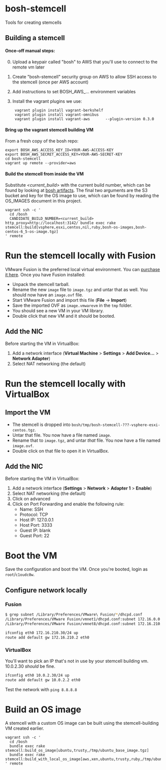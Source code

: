 # bosh-stemcell

Tools for creating stemcells

## Building a stemcell

#### Once-off manual steps:

0. Upload a keypair called "bosh" to AWS that you'll use to connect to the remote vm later
0. Create "bosh-stemcell" security group on AWS to allow SSH access to the stemcell (once per AWS account)
0. Add instructions to set BOSH_AWS_... environment variables
0. Install the vagrant plugins we use:

        vagrant plugin install vagrant-berkshelf
        vagrant plugin install vagrant-omnibus
        vagrant plugin install vagrant-aws       --plugin-version 0.3.0

#### Bring up the vagrant stemcell building VM

From a fresh copy of the bosh repo:

    export BOSH_AWS_ACCESS_KEY_ID=YOUR-AWS-ACCESS-KEY
    export BOSH_AWS_SECRET_ACCESS_KEY=YOUR-AWS-SECRET-KEY
    cd bosh-stemcell
    vagrant up remote --provider=aws

#### Build the stemcell from inside the VM

Substitute *\<current_build\>* with the current build number, which can be found by looking at [bosh artifacts](http://bosh_artifacts.cfapps.io).
The final two arguments are the S3 bucket and key for the OS image to use, which can be found by reading the OS\_IMAGES document in this project.

    vagrant ssh -c '
      cd /bosh
      CANDIDATE_BUILD_NUMBER=<current_build> http_proxy=http://localhost:3142/ bundle exec rake stemcell:build[vsphere,esxi,centos,nil,ruby,bosh-os-images,bosh-centos-6_5-os-image.tgz]
    ' remote

# Run the stemcell locally with Fusion

VMware Fusion is the preferred local virtual environment.  You can [purchase it here](http://www.vmware.com/products/fusion/).  Once you have Fusion installed:

* Unpack the stemcell tarball.
* Rename the new `image` file to `image.tgz` and untar that as well.  You should now have an `image.ovf` file.
* Start VMware Fusion and import this file (**File** -> **Import**)
* Save the imported OVF as `image.vmwarevm` in the `tmp` folder.
* You should see a new VM in your VM library.
* Double click that new VM and it should be booted.

## Add the NIC

Before starting the VM in VirtualBox:

1. Add a network interface (**Virtual Machine** > **Settings** > **Add Device...** > **Network Adapter**)
1. Select NAT networking (the default)

# Run the stemcell locally with VirtualBox

## Import the VM

- The stemcell is dropped into `bosh/tmp/bosh-stemcell-???-vsphere-esxi-centos.tgz`.
- Untar that file.  You now have a file named `image`.
- Rename that to `image.tgz`, and untar *that* file.  You now have a file named `image.ovf`.
- Double click on that file to open it in VirtualBox.

## Add the NIC

Before starting the VM in VirtualBox:

1. Add a network interface (**Settings** > **Network** > **Adapter 1** > **Enable**)
1. Select NAT networking (the default)
1. Click on advanced
1. Click on Port Forwarding and enable the following rule:
    * Name: SSH
    * Protocol: TCP
    * Host IP: 127.0.0.1
    * Host Port: 3333
    * Guest IP: blank
    * Guest Port: 22

# Boot the VM

Save the configuration and boot the VM.  Once you're booted, login as `root`/`c1oudc0w`.

## Configure network locally

### Fusion

```bash
$ grep subnet /Library/Preferences/VMware\ Fusion/*/dhcpd.conf
/Library/Preferences/VMware Fusion/vmnet1/dhcpd.conf:subnet 172.16.0.0 netmask 255.255.255.0 {
/Library/Preferences/VMware Fusion/vmnet8/dhcpd.conf:subnet 172.16.210.0 netmask 255.255.255.0 {
```

```bash
ifconfig eth0 172.16.210.30/24 up
route add default gw 172.16.210.2 eth0
```

### VirtualBox

You'll want to pick an IP that's not in use by your stemcell building vm. 10.0.2.30 *should* be fine.

```bash
ifconfig eth0 10.0.2.30/24 up
route add default gw 10.0.2.2 eth0
```

Test the network with `ping 8.8.8.8`

# Build an OS image

A stemcell with a custom OS image can be built using the stemcell-building VM created earlier.

    vagrant ssh -c '
      cd /bosh
      bundle exec rake stemcell:build_os_image[ubuntu,trusty,/tmp/ubuntu_base_image.tgz]
      bundle exec rake stemcell:build_with_local_os_image[aws,xen,ubuntu,trusty,ruby,/tmp/ubuntu_base_image.tgz]
    ' remote

